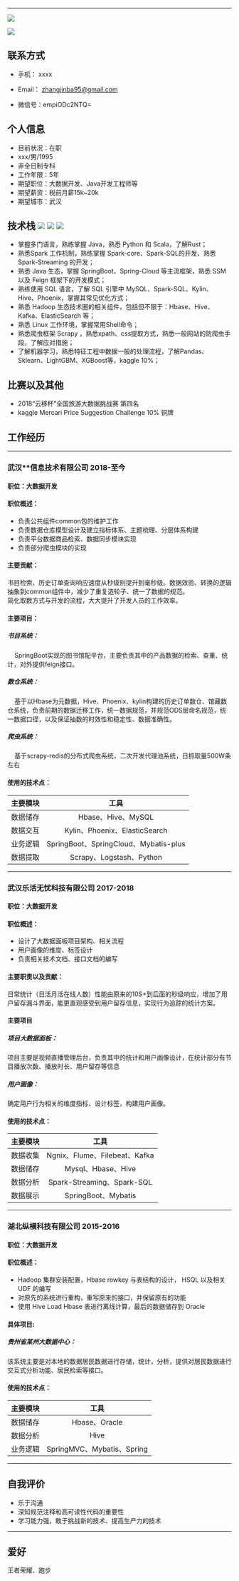 -----------
![](https://img.shields.io/badge/职位状态-在职考虑新机会-green.svg)

![](https://img.shields.io/badge/关键字-大数据、java、爬虫-yellow.svg)


## 联系方式

- 手机： xxxx

- Email： zhangjinba95@gmail.com 

- 微信号：empiODc2NTQ=


## 个人信息
- 目前状况：在职  
 - xxx/男/1995
 - 非全日制专科
 - 工作年限：5年
 - 期望职位：大数据开发、Java开发工程师等
 - 期望薪资：税前月薪15k~20k
 - 期望城市：武汉

## 技术栈 ![](https://img.shields.io/badge/Java-green.svg?style=flat) ![](https://img.shields.io/badge/Python-blue.svg?style=flat) ![](https://img.shields.io/badge/Scala-red.svg?style=flat) 

* 掌握多门语言，熟练掌握 Java，熟悉 Python 和 Scala，了解Rust；
* 熟悉Spark 工作机制，熟练掌握 Spark-core、Spark-SQL的开发、熟悉 Spark-Streaming 的开发；
* 熟悉 Java 生态，掌握 SpringBoot、Spring-Cloud 等主流框架，熟悉 SSM 以及 Feign 框架下的开发模式；
* 熟练使用 SQL 语言，了解 SQL 引擎中 MySQL、Spark-SQL、Kylin、Hive、Phoenix，掌握其常见优化方式；
* 熟悉 Hadoop 生态技术圈的相关组件，包括但不限于：Hbase、Hive、Kafka、ElasticSearch 等；
* 熟悉 Linux 工作环境，掌握常用Shell命令；
* 熟悉爬虫框架 Scrapy ，熟悉xpath、css提取方式，熟悉一般网站的防爬虫手段，了解应对措施；
* 了解机器学习，熟悉特征工程中数据一般的处理流程，了解Pandas、Sklearn、LightGBM、XGBoost等，kaggle 10%；

## 比赛以及其他
* 2018“云移杯”全国旅游大数据挑战赛 第四名
* kaggle Mercari Price Suggestion Challenge 10% 铜牌

## 工作经历

-----------------------------------------

### 武汉**信息技术有限公司 2018-至今
#### 职位：大数据开发
#### 职位概述：

* 负责公共组件common包的维护工作
* 负责数据仓库模型设计及建立指标体系、主题梳理、分层体系构建
* 负责平台数据商品检索、数据同步模块实现
* 负责部分爬虫模块的实现

#### 主要贡献：
书目检索、历史订单查询响应速度从秒级别提升到毫秒级。数据效验、转换的逻辑抽象到common组件中，减少了重复造轮子、统一了数据的规范。  
简化取数方式与开发的流程，大大提升了开发人员的工作效率。  

#### 主要项目：
##### 书目系统：
&nbsp;&nbsp;&nbsp;&nbsp;SpringBoot实现的图书馆配平台，主要负责其中的产品数据的检索、查重、统计，对外提供feign接口。
##### 数仓系统：
&nbsp;&nbsp;&nbsp;&nbsp;基于以Hbase为元数据，Hive、Phoenix、kylin构建的历史订单数仓、馆藏数仓系统，负责前期的数据迁移工作，统一数据规范，并规范ODS层命名规范，统一数据口径，以及保证抽数的时效性和稳定性、数据准确性。
##### 爬虫系统：
&nbsp;&nbsp;&nbsp;&nbsp;基于scrapy-redis的分布式爬虫系统，二次开发代理池系统，日抓取量500W条左右
        
#### 使用的技术点：
|  主要模块  |  工具  |
|:--------|:-------:|
|数据储存|Hbase、Hive、MySQL|
|数据交互|Kylin、Phoenix、ElasticSearch|
|业务逻辑|SpringBoot、SpringCloud、Mybatis-plus|
|数据提取|Scrapy、Logstash、Python|

-----------------------------------------

### 武汉乐活无忧科技有限公司 2017-2018
#### 职位：大数据开发
#### 职位概述：

* 设计了大数据面板项目架构、相关流程
* 用户画像的维度、标签设计
* 负责相关技术文档、接口文档的编写

#### 主要职责以及贡献：
日常统计（日活月活在线人数）性能由原来的10S+到后面的秒级响应，增加了用户留存漏斗界面，能更直观感受到用户留存信息，实现行为追踪的统计方案。
#### 主要项目
##### 项目大数据面板：
项目主要是视频直播管理后台，负责其中的统计和用户画像设计，在统计部分有节目播放次数、播放时长、用户留存等信息
##### 用户画像：
确定用户行为相关的维度指标、设计标签，构建用户画像。
  
#### 使用的技术点：
|  主要模块  |  工具  |
|:--------|:-------:|
|  数据收集   |   Ngnix、Flume、Filebeat、Kafka   | 
|数据储存 | Mysql、Hbase、Hive | 
|数据分析 | Spark-Streaming、Spark-SQL | 
|数据展示 | SpringBoot、Mybatis | 


-----------------------------------------
### 湖北纵横科技有限公司 2015-2016
#### 职位：大数据开发

#### 职位概述：
* Hadoop 集群安装配置，Hbase rowkey 与表结构的设计， HSQL 以及相关 UDF 的编写
* 对原先的系统进行重构，重写原来的接口，并保留原有的功能
* 使用 Hive Load Hbase 表进行离线计算，最后的数据储存到 Oracle

#### 具体项目:

##### 贵州省某州大数据中心：

该系统主要是对本地的数据居民数据进行存储，统计，分析，提供对居民数据进行交互式分析功能、居民检索等接口。
#### 使用的技术点：
|  主要模块  |  工具  |
|:--------|:-------:|
|数据储存|Hbase、Oracle|
|数据分析|Hive|
|业务逻辑|SpringMVC、Mybatis、Spring|

-----------------------------------------
## 自我评价
* 乐于沟通
* 深知规范注释和高可读性代码的重要性
* 学习能力强，敢于挑战新的技术、提高生产力的技术
-----------------------------------------
## 爱好
王者荣耀、跑步

